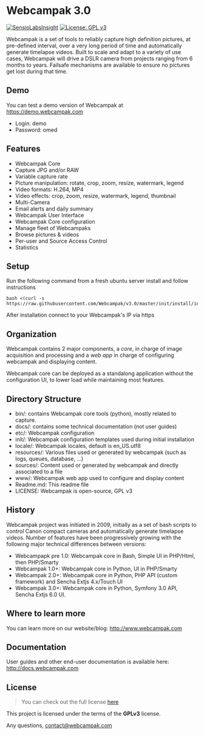 Webcampak 3.0
=============
[![SensioLabsInsight](https://insight.sensiolabs.com/projects/c9bafa1f-910d-40fa-8b99-030cf1b531c0/mini.png)](https://insight.sensiolabs.com/projects/c9bafa1f-910d-40fa-8b99-030cf1b531c0) [![License: GPL v3](https://img.shields.io/badge/License-GPL%20v3-blue.svg)](http://www.gnu.org/licenses/gpl-3.0)

Webcampak is a set of tools to reliably capture high definition pictures, at pre-defined interval, over a very long period of time and automatically generate timelapse videos. Built to scale and adapt to a variety of use cases, Webcampak will drive a DSLR camera from projects ranging from 6 months to years. Failsafe mechanisms are available to ensure no pictures get lost during that time.

## Demo
You can test a demo version of Webcampak at https://demo.webcampak.com
 - Login: demo
 - Password: omed

## Features
- Webcampak Core
 - Capture JPG and/or RAW
 - Variable capture rate
 - Picture manipulation: rotate, crop, zoom, resize, watermark, legend
 - Video formats: H.264, MP4
 - Video effects: crop, zoom, resize, watermark, legend, thumbnail
 - Multi-Camera 
 - Email alerts and daily summary
- Webcampak User Interface
 - Webcampak Core configuration
 - Manage fleet of Webcampaks
 - Browse pictures & videos
 - Per-user and Source Access Control
 - Statistics 

## Setup

Run the following command from a fresh ubuntu server install and follow instructions
```
bash <(curl -s https://raw.githubusercontent.com/Webcampak/v3.0/master/init/install/install.Ubuntu14.04.sh)
```
After installation connect to your Webcampak's IP via https

## Organization

Webcampak contains 2 major components, a _core_, in charge of image acquisition and processing and a _web app_ in charge of configuring webcampak and displaying content.

Webcampak core can be deployed as a standalong application without the configuration UI, to lower load while maintaining most features.  

## Directory Structure
- bin/: contains Webcampak core tools (python), mostly related to capture.
- docs/: contains some technical documentation (not user guides)
- etc/: Webcampak configuration
- init/: Webcampak configuration templates used during initial installation
- locale/: Webcampak locales, default is en_US.utf8
- resources/: Various files used or generated by webcampak (such as logs, queues, database, ...)
- sources/: Content used or generated by webcampak and directly associated to a file
- www/: Webcampak web app used to configure and display content
- Readme.md: This readme file
- LICENSE: Webcampak is open-source, GPL v3

## History
Webcampak project was initiated in 2009, initially as a set of bash scripts to control Canon compact cameras and automatically generate timelapse videos. 
Number of features have been progressively growing with the following major technical differences between versions:
- Webcampapk pre 1.0: Webcampak core in Bash, Simple UI in PHP/Html, then PHP/Smarty
- Webcampak 1.0+: Webcampak core in Python, UI in PHP/Smarty
- Webcampak 2.0+: Webcampak core in Python, PHP API (custom framework) and Sencha Extjs 4.x/Touch UI
- Webcampak 3.0+: Webcampak core in Python, Symfony 3.0 API, Sencha Extjs 6.0 UI.

## Where to learn more
You can learn more on our website/blog: http://www.webcampak.com

## Documentation
User guides and other end-user documentation is available here: http://docs.webcampak.com

## License
>You can check out the full license [here](https://github.com/Webcampak/v3.0/blob/master/LICENSE)

This project is licensed under the terms of the **GPLv3** license.

Any questions, contact@webcampak.com

